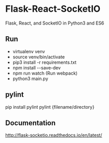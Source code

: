 # Flask-React-SocketIO
Flask, React, and SocketIO in Python3 and ES6

## Run
- virtualenv venv
- source venv/bin/activate
- pip3 install -r requirements.txt
- npm install --save-dev
- npm run watch (Run webpack)
- python3 main.py

## pylint
pip install pylint
pylint {filename/directory}


## Documentation
http://flask-socketio.readthedocs.io/en/latest/
